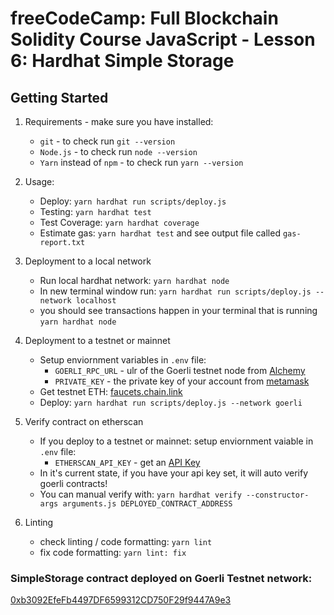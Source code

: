 # freeCodeCamp: Full Blockchain Solidity Course JavaScript - Lesson 6: Hardhat Simple Storage

## Getting Started

1. Requirements - make sure you have installed:
    - `git` - to check run `git --version`
    - `Node.js` - to check run `node --version`
    - `Yarn` instead of `npm` - to check run `yarn --version`

2. Usage:
    - Deploy: `yarn hardhat run scripts/deploy.js`
    - Testing: `yarn hardhat test`
    - Test Coverage: `yarn hardhat coverage`
    - Estimate gas: `yarn hardhat test` and see output file called `gas-report.txt`

3. Deployment to a local network
    - Run local hardhat network: `yarn hardhat node`
    - In new terminal window run: `yarn hardhat run scripts/deploy.js --network localhost`
    - you should see transactions happen in your terminal that is running `yarn hardhat node`

4. Deployment to a testnet or mainnet
    - Setup enviornment variables in  `.env` file:
        - `GOERLI_RPC_URL` - ulr of the Goerli testnet node from [Alchemy](https://www.alchemy.com/)
        - `PRIVATE_KEY` - the private key of your account from [metamask](https://metamask.io/)
    - Get testnet ETH: [faucets.chain.link](https://faucets.chain.link/)
    - Deploy: `yarn hardhat run scripts/deploy.js --network goerli`

5. Verify contract on etherscan
    - If you deploy to a testnet or mainnet: setup enviornment vaiable in `.env` file:
        - `ETHERSCAN_API_KEY` - get an [API Key](https://etherscan.io/myapikey)
    - In it's current state, if you have your api key set, it will auto verify goerli contracts!
    - You can manual verify with: `yarn hardhat verify --constructor-args arguments.js DEPLOYED_CONTRACT_ADDRESS`

6. Linting
    - check linting / code formatting: `yarn lint`
    - fix code formatting: `yarn lint: fix`


### SimpleStorage contract deployed on Goerli Testnet network:

[0xb3092EfeFb4497DF6599312CD750F29f9447A9e3](https://goerli.etherscan.io/address/0xb3092EfeFb4497DF6599312CD750F29f9447A9e3)